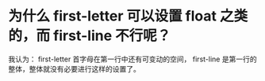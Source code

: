 # 为什么 first-letter 可以设置 float 之类的，而 first-line 不行呢？
我认为：
first-letter 首字母在第一行中还有可变动的空间，
first-line 是第一行的整体，整体就没有必要进行这样的设置了。
